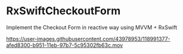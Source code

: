 # RxSwiftCheckoutForm

Implement the Checkout Form in reactive way using MVVM + RxSwift



https://user-images.githubusercontent.com/43978953/118991377-afed8300-b951-11eb-97b7-5c95302fb63c.mov

